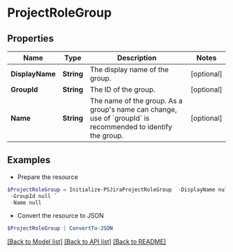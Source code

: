 # ProjectRoleGroup
## Properties

Name | Type | Description | Notes
------------ | ------------- | ------------- | -------------
**DisplayName** | **String** | The display name of the group. | [optional] 
**GroupId** | **String** | The ID of the group. | [optional] 
**Name** | **String** | The name of the group. As a group&#39;s name can change, use of &#x60;groupId&#x60; is recommended to identify the group. | [optional] 

## Examples

- Prepare the resource
```powershell
$ProjectRoleGroup = Initialize-PSJiraProjectRoleGroup  -DisplayName null `
 -GroupId null `
 -Name null
```

- Convert the resource to JSON
```powershell
$ProjectRoleGroup | ConvertTo-JSON
```

[[Back to Model list]](../README.md#documentation-for-models) [[Back to API list]](../README.md#documentation-for-api-endpoints) [[Back to README]](../README.md)

